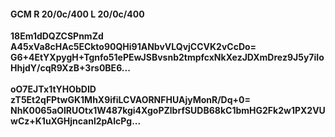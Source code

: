 #### GCM R 20/0c/400 L 20/0c/400
**18Em1dDQZCSPnmZd**<br/>**A45xVa8cHAc5ECkto90QHi91ANbvVLQvjCCVK2vCcDo=**<br/>**G6+4EtYXpygH+Tgnfo51ePEwJSBvsnb2tmpfcxNkXezJDXmDrez9J5y7iIoHhjdY/cqR9XzB+3rs0BE6...**<br/><br/>
**oO7EJTx1tYHObDID**<br/>**zT5Et2qFPtwGK1MhX9ifiLCVAORNFHUAjyMonR/Dq+0=**<br/>**NhK0065aOlRUOtx1W487kgi4XgoPZlbrfSUDB68kC1bmHG2Fk2w1PX2VUwCz+K1uXGHjncanl2pAlcPg...**